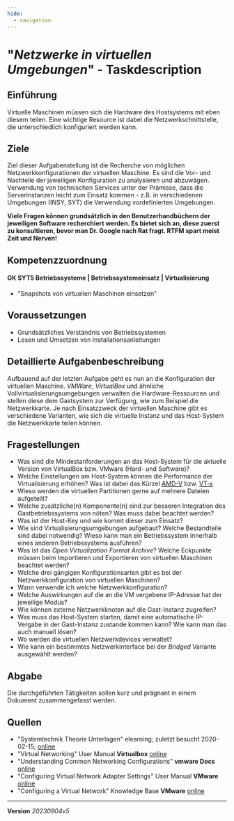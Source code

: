 ```yaml
---
hide:
  - navigation
---
```


# "*Netzwerke in virtuellen Umgebungen*" - Taskdescription

## Einführung
Virtuelle Maschinen müssen sich die Hardware des Hostsystems mit eben diesem teilen. Eine wichtige Resource ist dabei die Netzwerkschnittstelle, die unterschiedlich konfiguriert werden kann.

## Ziele
Ziel dieser Aufgabenstellung ist die Recherche von möglichen Netzwerkkonfigurationen der virtuellen Maschine. Es sind die Vor- und Nachteile der jeweiligen Konfiguration zu analysieren und abzuwägen.  
Verwendung von technischen Services unter der Prämisse, dass die Serverinstanzen leicht zum Einsatz kommen - z.B. in verschiedenen Umgebungen (INSY, SYT) die Verwendung  vordefinierten Umgebungen.

**Viele Fragen können grundsätzlich in den Benutzerhandbüchern der jeweiligen Software recherchiert werden. Es bietet sich an, diese zuerst zu konsultieren, bevor man Dr. Google nach Rat fragt. RTFM spart meist Zeit und Nerven!**

## Kompetenzzuordnung
#### GK SYT5 Betriebssysteme | Betriebssystemeinsatz | Virtualisierung
* "Snapshots von virtuellen Maschinen einsetzen"

## Voraussetzungen
* Grundsätzliches Verständnis von Betriebssystemen
* Lesen und Umsetzen von Installationsanleitungen

## Detaillierte Aufgabenbeschreibung
Aufbauend auf der letzten Aufgabe geht es nun an die Konfiguration der virtuellen Maschine.
*VMWare*, *VirtualBox* und ähnliche Vollvirtualisierungsumgebungen verwalten die Hardware-Ressourcen und stellen diese dem Gastsystem zur Verfügung, wie zum Beispiel die Netzwerkkarte.
Je nach Einsatzzweck der virtuellen Maschine gibt es verschiedene Varianten, wie sich die virtuelle Instanz und das Host-System die Netzwerkkarte teilen können.

## Fragestellungen
* Was sind die Mindestanforderungen an das Host-System für die aktuelle Version von VirtualBox bzw. VMware (Hard- und Software)?
* Welche Einstellungen am Host-System können die Performance der Virtualisierung erhöhen? Was ist dabei das Kürzel [AMD-V](https://www.amd.com/en/technologies/virtualization-solutions) bzw. [VT-x](https://www.intel.com/content/www/us/en/support/articles/000005486/processors.html)
* Wieso werden die virtuellen Partitionen gerne auf mehrere Dateien aufgeteilt?
* Welche zusätzliche(n) Komponente(n) sind zur besseren Integration des Gastbetriebssystems von nöten? Was muss dabei beachtet werden?
* Was ist der Host-Key und wie kommt dieser zum Einsatz?
* Wie sind Virtualisierungsumgebungen aufgebaut? Welche Bestandteile sind dabei notwendig? Wieso kann man ein Betriebssystem innerhalb eines anderen Betriebssystems ausführen?
* Was ist das *Open Virtualization Format Archive*? Welche Eckpunkte müssen beim Importieren und Exportieren von virtuellen Maschinen beachtet werden?
* Welche drei gängigen Konfigurationsarten gibt es bei der Netzwerkkonfiguration von virtuellen Maschinen?
* Wann verwende ich welche Netzwerkkonfiguration?
* Welche Auswirkungen auf die an die VM vergebene IP-Adresse hat der jeweilige Modus?
* Wie können externe Netzwerkknoten auf die Gast-Instanz zugreifen?
* Was muss das Host-System starten, damit eine automatische IP-Vergabe in der Gast-Instanz zustande kommen kann? Wie kann man das auch manuell lösen?
* Wo werden die virtuellen Netzwerkdevices verwaltet?
* Wie kann ein bestimmtes Netzwerkinterface bei der *Bridged* Variante ausgewählt werden?

## Abgabe
Die durchgeführten Tätigkeiten sollen kurz und prägnant in einem Dokument zusammengefasst werden.

## Quellen
* "Systemtechnik Theorie Unterlagen" elearning; zuletzt besucht 2020-02-15; [online](https://elearning.tgm.ac.at/course/view.php?id=1939)
* "Virtual Networking" User Manual **Virtualbox** [online](https://www.virtualbox.org/manual/UserManual.html#networkingdetails)
* "Understanding Common Networking Configurations" **vmware Docs** [online](https://docs.vmware.com/en/VMware-Workstation-Pro/16.0/com.vmware.ws.using.doc/GUID-D9B0A52D-38A2-45D7-A9EB-987ACE77F93C.html)
* "Configuring Virtual Network Adapter Settings" User Manual **VMware** [online](https://docs.vmware.com/en/VMware-Workstation-Player-for-Windows/15.0/com.vmware.player.win.using.doc/GUID-C82DCB68-2EFA-460A-A765-37225883337D.html)
* "Configuring a Virtual Network" Knowledge Base **VMware** [online](https://www.vmware.com/support/ws5/doc/ws_net.html)


---
**Version** *20230904v5*
